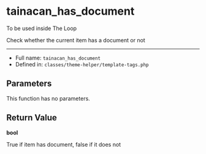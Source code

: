 # tainacan_has_document


To be used inside The Loop

Check whether the current item has a document or not

***

* Full name: `tainacan_has_document`
* Defined in: `classes/theme-helper/template-tags.php`

## Parameters

This function has no parameters.

## Return Value

**bool**

True if item has document, false if it does not
